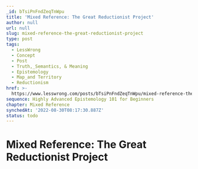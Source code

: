 ```yaml
---
_id: bTsiPnFndZeqTnWpu
title: 'Mixed Reference: The Great Reductionist Project'
author: null
url: null
slug: mixed-reference-the-great-reductionist-project
type: post
tags:
  - LessWrong
  - Concept
  - Post
  - Truth,_Semantics, & Meaning
  - Epistemology
  - Map_and Territory
  - Reductionism
href: >-
  https://www.lesswrong.com/posts/bTsiPnFndZeqTnWpu/mixed-reference-the-great-reductionist-project
sequence: Highly Advanced Epistemology 101 for Beginners
chapter: Mixed Reference
synchedAt: '2022-08-30T08:17:30.887Z'
status: todo
---
```


# Mixed Reference: The Great Reductionist Project
